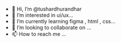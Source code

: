 - 👋 Hi, I’m @tushardhurandhar
- 👀 I’m interested in ui/ux...
- 🌱 I’m currently learning figma , html , css...
- 💞️ I’m looking to collaborate on ...
- 📫 How to reach me ...

<!---
tushardhurandhar/tushardhurandhar is a ✨ special ✨ repository because its `README.md` (this file) appears on your GitHub profile.
You can click the Preview link to take a look at your changes.
--->
